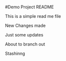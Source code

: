 #Demo Project README

This is a simple read me file

New Changes made

Just some updates

About to branch out

Stashinng
